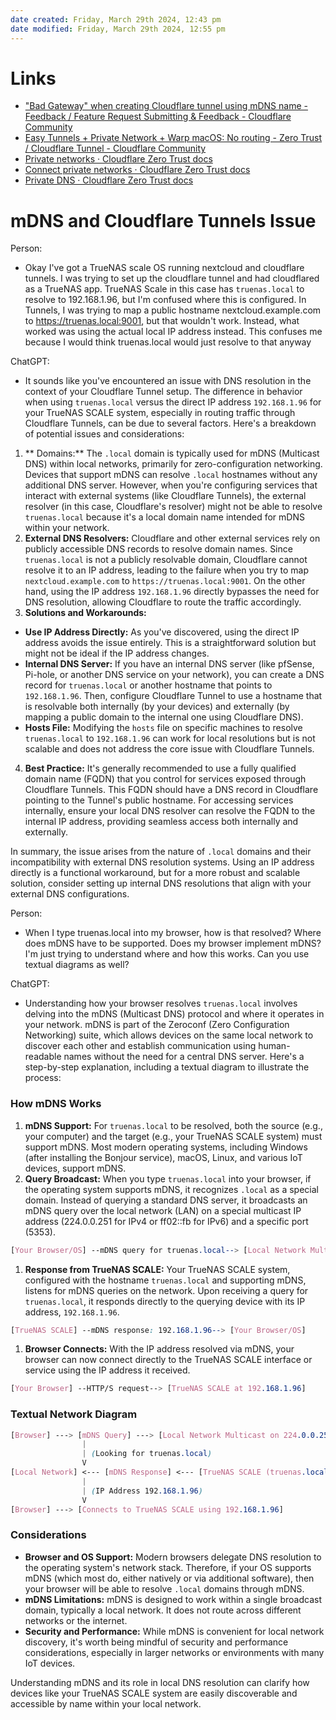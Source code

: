```yaml
---
date created: Friday, March 29th 2024, 12:43 pm
date modified: Friday, March 29th 2024, 12:55 pm
---
```


# Links
- ["Bad Gateway" when creating Cloudflare tunnel using mDNS name - Feedback / Feature Request Submitting & Feedback - Cloudflare Community](https://community.cloudflare.com/t/bad-gateway-when-creating-cloudflare-tunnel-using-mdns-name/453511)
- [Easy Tunnels + Private Network + Warp macOS: No routing - Zero Trust / Cloudflare Tunnel - Cloudflare Community](https://community.cloudflare.com/t/easy-tunnels-private-network-warp-macos-no-routing/385877)
- [Private networks · Cloudflare Zero Trust docs](https://developers.cloudflare.com/cloudflare-one/connections/connect-networks/private-net/) 
- [Connect private networks · Cloudflare Zero Trust docs](https://developers.cloudflare.com/cloudflare-one/connections/connect-networks/private-net/cloudflared/) 
- [Private DNS · Cloudflare Zero Trust docs](https://developers.cloudflare.com/cloudflare-one/connections/connect-networks/private-net/cloudflared/private-dns/) 
# mDNS and Cloudflare Tunnels Issue

Person: 
- Okay I've got a TrueNAS scale OS running nextcloud and cloudflare tunnels.  I was trying to set up the cloudflare tunnel and had cloudflared as a TrueNAS app.  TrueNAS Scale in this case has `truenas.local` to resolve to 192.168.1.96, but I'm confused where this is configured.  In Tunnels, I was trying to map a public hostname nextcloud.example.com to https://truenas.local:9001, but that wouldn't work.  Instead, what worked was using the actual local IP address instead.  This confuses me because I would think truenas.local would just resolve to that anyway

ChatGPT: 
- It sounds like you've encountered an issue with DNS resolution in the context of your Cloudflare Tunnel setup. The difference in behavior when using `truenas.local` versus the direct IP address `192.168.1.96` for your TrueNAS SCALE system, especially in routing traffic through Cloudflare Tunnels, can be due to several factors. Here's a breakdown of potential issues and considerations: 
1. ** Domains:**  The `.local` domain is typically used for mDNS (Multicast DNS) within local networks, primarily for zero-configuration networking. Devices that support mDNS can resolve `.local` hostnames without any additional DNS server. However, when you're configuring services that interact with external systems (like Cloudflare Tunnels), the external resolver (in this case, Cloudflare's resolver) might not be able to resolve `truenas.local` because it's a local domain name intended for mDNS within your network. 
2. **External DNS Resolvers:**  Cloudflare and other external services rely on publicly accessible DNS records to resolve domain names. Since `truenas.local` is not a publicly resolvable domain, Cloudflare cannot resolve it to an IP address, leading to the failure when you try to map `nextcloud.example.com` to `https://truenas.local:9001`. On the other hand, using the IP address `192.168.1.96` directly bypasses the need for DNS resolution, allowing Cloudflare to route the traffic accordingly. 
3. **Solutions and Workarounds:**  
- **Use IP Address Directly:**  As you've discovered, using the direct IP address avoids the issue entirely. This is a straightforward solution but might not be ideal if the IP address changes. 
- **Internal DNS Server:**  If you have an internal DNS server (like pfSense, Pi-hole, or another DNS service on your network), you can create a DNS record for `truenas.local` or another hostname that points to `192.168.1.96`. Then, configure Cloudflare Tunnel to use a hostname that is resolvable both internally (by your devices) and externally (by mapping a public domain to the internal one using Cloudflare DNS). 
- **Hosts File:**  Modifying the `hosts` file on specific machines to resolve `truenas.local` to `192.168.1.96` can work for local resolutions but is not scalable and does not address the core issue with Cloudflare Tunnels. 
4. **Best Practice:**  It's generally recommended to use a fully qualified domain name (FQDN) that you control for services exposed through Cloudflare Tunnels. This FQDN should have a DNS record in Cloudflare pointing to the Tunnel's public hostname. For accessing services internally, ensure your local DNS resolver can resolve the FQDN to the internal IP address, providing seamless access both internally and externally.

In summary, the issue arises from the nature of `.local` domains and their incompatibility with external DNS resolution systems. Using an IP address directly is a functional workaround, but for a more robust and scalable solution, consider setting up internal DNS resolutions that align with your external DNS configurations.

Person: 
- When I type truenas.local into my browser, how is that resolved?  Where does mDNS have to be supported. Does my browser implement mDNS?  I'm just trying to understand where and how this works. Can you use textual diagrams as well?

ChatGPT: 
- Understanding how your browser resolves `truenas.local` involves delving into the mDNS (Multicast DNS) protocol and where it operates in your network. mDNS is part of the Zeroconf (Zero Configuration Networking) suite, which allows devices on the same local network to discover each other and establish communication using human-readable names without the need for a central DNS server. Here's a step-by-step explanation, including a textual diagram to illustrate the process:
### How mDNS Works 
1. **mDNS Support:**  For `truenas.local` to be resolved, both the source (e.g., your computer) and the target (e.g., your TrueNAS SCALE system) must support mDNS. Most modern operating systems, including Windows (after installing the Bonjour service), macOS, Linux, and various IoT devices, support mDNS. 
2. **Query Broadcast:**  When you type `truenas.local` into your browser, if the operating system supports mDNS, it recognizes `.local` as a special domain. Instead of querying a standard DNS server, it broadcasts an mDNS query over the local network (LAN) on a special multicast IP address (224.0.0.251 for IPv4 or ff02::fb for IPv6) and a specific port (5353).

```css
[Your Browser/OS] --mDNS query for truenas.local--> [Local Network Multicast]
```

 
1. **Response from TrueNAS SCALE:**  Your TrueNAS SCALE system, configured with the hostname `truenas.local` and supporting mDNS, listens for mDNS queries on the network. Upon receiving a query for `truenas.local`, it responds directly to the querying device with its IP address, `192.168.1.96`.

```css
[TrueNAS SCALE] --mDNS response: 192.168.1.96--> [Your Browser/OS]
```

 
1. **Browser Connects:**  With the IP address resolved via mDNS, your browser can now connect directly to the TrueNAS SCALE interface or service using the IP address it received.

```css
[Your Browser] --HTTP/S request--> [TrueNAS SCALE at 192.168.1.96]
```


### Textual Network Diagram

```scss
[Browser] ---> [mDNS Query] ---> [Local Network Multicast on 224.0.0.251:5353]
                |
                | (Looking for truenas.local)
                V
[Local Network] <--- [mDNS Response] <--- [TrueNAS SCALE (truenas.local at 192.168.1.96)]
                |
                | (IP Address 192.168.1.96)
                V
[Browser] ---> [Connects to TrueNAS SCALE using 192.168.1.96]
```


### Considerations 
- **Browser and OS Support:**  Modern browsers delegate DNS resolution to the operating system's network stack. Therefore, if your OS supports mDNS (which most do, either natively or via additional software), then your browser will be able to resolve `.local` domains through mDNS. 
- **mDNS Limitations:**  mDNS is designed to work within a single broadcast domain, typically a local network. It does not route across different networks or the internet. 
- **Security and Performance:**  While mDNS is convenient for local network discovery, it's worth being mindful of security and performance considerations, especially in larger networks or environments with many IoT devices.

Understanding mDNS and its role in local DNS resolution can clarify how devices like your TrueNAS SCALE system are easily discoverable and accessible by name within your local network.

